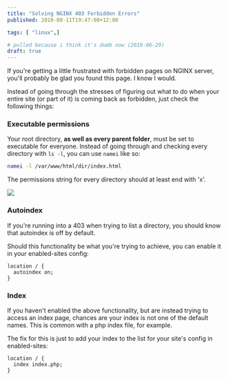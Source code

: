 ```yaml
---
title: "Solving NGINX 403 Forbidden Errors"
published: 2018-08-11T19:47:00+12:00

tags: [ "linux",]

# pulled because i think it's dumb now (2019-06-29)
draft: true
---
```


If you're getting a little frustrated with forbidden pages on NGINX server, you'll probably be glad you found this page. I know I would.

Instead of going through the stresses of figuring out what to do when your entire site (or part of it) is coming back as forbidden, just check the following things:

### Executable permissions
Your root directory, **as well as every parent folder**, must be set to executable for everyone. Instead of going through and checking every directory with `ls -l`, you can use `namei` like so:

```sh
namei -l /var/www/html/dir/index.html
```

The permissions string for every directory should at least end with 'x'.

![](https://crookm.ams3.cdn.digitaloceanspaces.com/media/2018/solving-nginx-403-forbidden-errors--44c27e27-f8ba-4432-b820-a6cb6f44afc7.png)

### Autoindex
If you're running into a 403 when trying to list a directory, you should know that autoindex is off by default.

Should this functionality be what you're trying to achieve, you can enable it in your enabled-sites config:

```nginx
location / {
  autoindex on;
}
```

### Index
If you haven't enabled the above functionality, but are instead trying to access an index page, chances are your index is not one of the default names. This is common with a php index file, for example.

The fix for this is just to add your index to the list for your site's config in enabled-sites:

```nginx
location / {
  index index.php;
}
```
